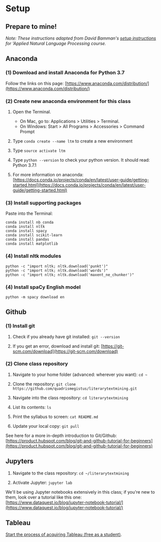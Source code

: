 # Setup

## Prepare to mine!

*Note: These instructions adapted from David Bamman's [setup instructions](https://github.com/dbamman/anlp19/tree/master/0.setup) for 'Applied Natural Language Processing course.*

## Anaconda


### (1) Download and install Anaconda for Python 3.7

Follow the links on this page: [https://www.anaconda.com/distribution/](https://www.anaconda.com/distribution/)

### (2) Create new anaconda environment for this class

1. Open the Terminal.
	* On Mac, go to: Applications > Utilities > Terminal.
	* On Windows: Start > All Programs > Accessories > Command Prompt

2. Type ```conda create --name ltm``` to create a new environment

3. Type ```source activate ltm```

4. Type ```python --version``` to check your python version. It should read: Python 3.7.1

5. For more information on anaconda: [https://docs.conda.io/projects/conda/en/latest/user-guide/getting-started.html](https://docs.conda.io/projects/conda/en/latest/user-guide/getting-started.html)

### (3) Install supporting packages

Paste into the Terminal:

```
conda install nb_conda
conda install nltk
conda install spacy
conda install scikit-learn
conda install pandas
conda install matplotlib
```

### (4) Install nltk modules

```
python -c "import nltk; nltk.download('punkt')"
python -c "import nltk; nltk.download('words')"
python -c "import nltk; nltk.download('maxent_ne_chunker')"
```

### (4) Install spaCy English model

```
python -m spacy download en
```

## Github

### (1) Install git

1. Check if you already have git installed: ```git --version```

2. If you get an error, download and install git: [https://git-scm.com/download](https://git-scm.com/download)

### (2) Clone class repository

1. Navigate to your home folder (advanced: wherever you want): ```cd ~```

2. Clone the repository: ```git clone https://github.com/quadrismegistus/literarytextmining.git```

3. Navigate into the class repository: ```cd literarytextmining```

4. List its contents: ```ls```

5. Print the syllabus to screen: ```cat README.md```

6. Update your local copy: ```git pull```

See here for a more in-depth introduction to Git/Github: [https://product.hubspot.com/blog/git-and-github-tutorial-for-beginners](https://product.hubspot.com/blog/git-and-github-tutorial-for-beginners)

## Jupyters

1. Navigate to the class repository: ```cd ~/literarytextmining```

2. Activate Jupyter: ```jupyter lab```


We'll be using Jupyter notebooks extensively in this class; if you're new to them, look over a tutorial like this one: [https://www.dataquest.io/blog/jupyter-notebook-tutorial/](https://www.dataquest.io/blog/jupyter-notebook-tutorial/)

## Tableau

[Start the process of acquiring Tableau (free as a student)](https://www.tableau.com/academic/students).